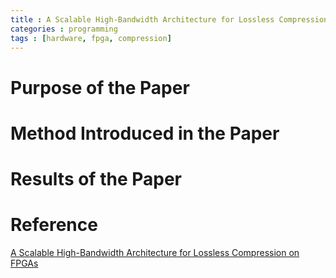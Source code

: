 ```yaml
---
title : A Scalable High-Bandwidth Architecture for Lossless Compression on FPGAs
categories : programming
tags : [hardware, fpga, compression]
---
```


# Purpose of the Paper

# Method Introduced in the Paper

# Results of the Paper

# Reference 

[A Scalable High-Bandwidth Architecture for Lossless Compression on FPGAs](https://www.microsoft.com/en-us/research/wp-content/uploads/2016/02/fccm2015_cr2.pdf)
